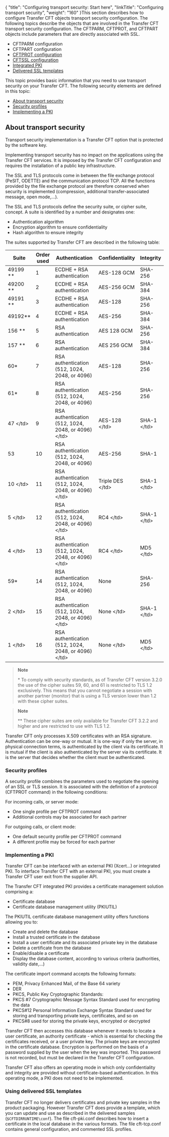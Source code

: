 {
    "title": "Configuring  transport security: Start here",
    "linkTitle": "Configuring transport security",
    "weight": "160"
}This section describes how to configure Transfer CFT objects transport
security configuration. The following topics describe the objects that
are involved in the Transfer CFT transport security configuration. The
CFTPARM, CFTPROT, and CFTPART objects include parameters that are directly
associated with SSL.

- CFTPARM
    configuration
- CFTPART
    configuration
- [CFTPROT
    configuration](../../c_intro_userinterfaces/about_cftutil/configuring_cft_start_here/cftprot_command_line)
- [CFTSSL
    configuration](transport_security_cftssl)
- [Integrated
    PKI](#Implementing_a_PKI)
- [Delivered SSL templates](#Using)

This topic
provides basic information that you need to use transport security on
your Transfer CFT. The following security elements are defined
in this topic:

- [About
    transport security](#About_Transport_Security)
- [Security
    profiles](#Security_profiles)
- [Implementing
    a PKI](#Implementing_a_PKI)

<span id="About_Transport_Security"></span>

## About transport security

Transport security implementation is a Transfer CFT option that is protected
by the software key.

Implementing transport security has no impact on the applications using
the Transfer CFT services. It is imposed by the Transfer CFT configuration
and requires the installation of a public key infrastructure.

The SSL and TLS protocols come in between the file exchange protocol
(PeSIT, ODETTE) and the communication protocol TCP. All the functions
provided by the file exchange protocol are therefore conserved when security
is implemented (compression, additional transfer-associated message, open
mode,...).

The SSL and TLS protocols define the security suite, or cipher suite,
concept. A suite is identified by a number and designates one:

- Authentication
    algorithm
- Encryption algorithm
    to ensure confidentiality
- Hash
    algorithm to ensure integrity

The suites supported by Transfer CFT are described in the following
table:


| Suite  | Order used | Authentication  | Confidentiality  | Integrity  |
| --- | --- | --- | --- | --- |
| 49199 **  | 1  | ECDHE + RSA authentication  | AES-128 GCM  | SHA-256  |
| 49200 **  | 2  | ECDHE + RSA authentication  | AES-256 GCM  | SHA-384  |
| 49191 **  | 3  | ECDHE + RSA authentication | AES-128  | SHA-256  |
| 49192**  | 4  | ECDHE + RSA authentication  | AES-256  | SHA-384  |
| 156 **  | 5  | RSA authentication  | AES 128 GCM  | SHA-256  |
| 157 **  | 6  | RSA authentication  | AES 256 GCM  | SHA-384  |
| 60*  | 7  | RSA authentication (512, 1024, 2048, or 4096)  | AES-128  | SHA-256  |
| 61*  | 8  | RSA authentication (512, 1024, 2048, or 4096)  | AES-256  | SHA-256  |
| 47 &lt;/td&gt;  | 9  | RSA authentication (512, 1024, 2048, or 4096) &lt;/td&gt;  | AES-128 &lt;/td&gt;  | SHA-1 &lt;/td&gt;  |
| 53  | 10  | RSA authentication (512, 1024, 2048, or 4096)  | AES-256  | SHA-1  |
| 10 &lt;/td&gt;  | 11  | RSA authentication (512, 1024, 2048, or 4096) &lt;/td&gt;  | Triple DES &lt;/td&gt;  | SHA-1 &lt;/td&gt;  |
| 5 &lt;/td&gt;  | 12  | RSA authentication (512, 1024, 2048, or 4096) &lt;/td&gt;  | RC4 &lt;/td&gt;  | SHA-1 &lt;/td&gt;  |
| 4 &lt;/td&gt;  | 13  | RSA authentication (512, 1024, 2048, or 4096) &lt;/td&gt;  | RC4 &lt;/td&gt;  | MD5 &lt;/td&gt;  |
| 59*  | 14  | RSA authentication (512, 1024, 2048, or 4096)  | None  | SHA-256  |
| 2 &lt;/td&gt;  | 15  | RSA authentication (512, 1024, 2048, or 4096) &lt;/td&gt;  | None &lt;/td&gt;  | SHA-1 &lt;/td&gt;  |
| 1 &lt;/td&gt;  | 16  | RSA authentication (512, 1024, 2048, or 4096) &lt;/td&gt;  | None &lt;/td&gt;  | MD5 &lt;/td&gt;  |


> **Note**
>
> \* To comply with security standards, as of Transfer CFT version 3.2.0 the use of the cipher suites 59, 60, and 61 is restricted to TLS 1.2 exclusively. This means that you cannot negotiate a session with another partner (monitor) that is using a TLS version lower than 1.2 with these cipher suites.

> **Note**
>
> \*\* These cipher suites are only available for Transfer CFT 3.2.2 and higher and are restricted to use with TLS 1.2.

Transfer CFT only processes X.509 certificates with an RSA signature.
Authentication can be one-way or mutual. It is one-way if only the server,
in physical connection terms, is authenticated by the client via its certificate.
It is mutual if the client is also authenticated by the server via its
certificate. It is the server that decides whether the client must be
authenticated.

<span id="Security_profiles"></span>

### Security profiles

A security profile combines the parameters used to negotiate the opening
of an SSL or TLS session. It is associated with the definition of a protocol
(CFTPROT command) in the following conditions:

For incoming calls, or server mode:

- One single profile per CFTPROT command
- Additional controls may be associated for each partner

For outgoing calls, or client mode:

- One default security profile per CFTPROT command
- A different profile may be forced for each partner

<span id="Implementing_a_PKI"></span>

### Implementing a PKI

Transfer CFT can be interfaced with an external PKI (Xcert…) or integrated
PKI. To interface Transfer CFT with
an external PKI, you must create a Transfer CFT user exit from the supplier
API.

The Transfer CFT integrated PKI provides
a certificate management solution comprising a:

- Certificate database
- Certificate database
    management utility (PKIUTIL)

The PKIUTIL certificate database management utility offers functions
allowing you to:

- Create and delete
    the database
- Install a trusted
    certificate in the database
- Install a user
    certificate and its associated private key in the database
- Delete a certificate
    from the database
- Enable/disable
    a certificate
- Display the database
    content, according to various criteria (authorities, validity date,...)

The certificate import command accepts the following formats:

- PEM, Privacy
    Enhanced Mail,
    of the Base 64 variety
- DER
- PKCS, Public
    Key Cryptographic
    Standards:
- PKCS #7 Cryptographic
    Message Syntax Standard used for encrypting the data
- PKCS#12 Personal
    Information Exchange Syntax Standard used for storing and transporting
    private keys, certificates, and so on
- PKCS#8 used
    for storing the private keys, encrypted or decrypted

Transfer CFT then accesses
this database whenever it needs to locate a user certificate, an authority
certificate - which is essential for checking the certificates received,
or a user private key. The private keys are encrypted in the certificate
database. Encryption is performed on the basis of a password supplied
by the user when the key was imported. This password is not recorded,
but must be declared in the Transfer CFT configuration.

Transfer CFT also offers an operating mode in which only confidentiality
and integrity are provided without certificate-based authentication. In
this operating mode, a PKI does not need to be implemented.

<span id="Using"></span>

### Using delivered SSL templates

Transfer CFT no longer delivers certificates and private key samples in the product packaging. However Transfer CFT does provide a template, which you can update and use as described in the delivered samples (`$CFTDIRRUNTIME\conf`). The file cft-pki.conf describes how to insert a certificate in the local database in the various formats. The file cft-tcp.conf contains general configuration, and commented SSL profiles.
